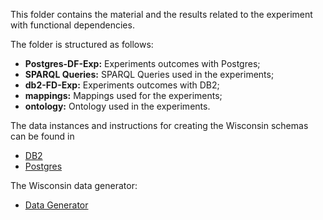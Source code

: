 This folder contains the material and the results related to the experiment with functional dependencies.

The folder is structured as follows:

- **Postgres-DF-Exp:** Experiments outcomes with Postgres;
- **SPARQL Queries:** SPARQL Queries used in the experiments;
- **db2-FD-Exp:** Experiments outcomes with DB2;
- **mappings:** Mappings used for the experiments;
- **ontology:** Ontology used in the experiments.

The data instances and instructions for creating the Wisconsin schemas can be found in 

- [DB2](https://github.com/ontop/ontop-examples/tree/master/vldb-2015/CTE%20Experiments/Wisconsin/wisconsinDB2/dbCreateStatements/DB2CreateOntowis)
- [Postgres](https://github.com/ontop/ontop-examples/tree/master/vldb-2015/CTE%20Experiments/Wisconsin/wisconsinPostgres/dbCreateStatements/PostgresCreateOntowis)

The Wisconsin data generator:

- [Data Generator](https://github.com/ontop/ontop-examples/tree/master/vldb-2015/CTE%20Experiments/Wisconsin/wisconsinDataGenerator)
